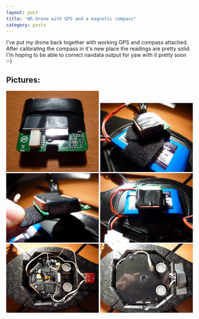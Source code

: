 ```yaml
---
layout: post
title: "AR.Drone with GPS and a magnetic compass"
category: posts
---
```

I've put my drone back together with working GPS and compass attached. After calibrating the compass in it's new place the readings are pretty solid. I'm hoping to be able to correct navdata output for yaw with it pretty soon :-)

Pictures:
---------

<a href="/images/drone/P1010873.JPG"><img alt="Photo, click to enlarge." src="/images/drone/P1010873.JPG" style="width:250px;" class="pull-left"/></a>
<a href="/images/drone/P1010875.JPG"><img alt="Photo, click to enlarge." src="/images/drone/P1010875.JPG" style="width:250px;" class="pull-left"/></a>
<a href="/images/drone/P1010876.JPG"><img alt="Photo, click to enlarge." src="/images/drone/P1010876.JPG" style="width:250px;" class="pull-left"/></a>
<a href="/images/drone/P1010878.JPG"><img alt="Photo, click to enlarge." src="/images/drone/P1010878.JPG" style="width:250px;" class="pull-left"/></a>
<a href="/images/drone/P1010881.JPG"><img alt="Photo, click to enlarge." src="/images/drone/P1010881.JPG" style="width:250px;" class="pull-left"/></a>
<a href="/images/drone/P1010883.JPG"><img alt="Photo, click to enlarge." src="/images/drone/P1010883.JPG" style="width:250px;" class="pull-left"/></a>
<div class="clearfix"></div>

